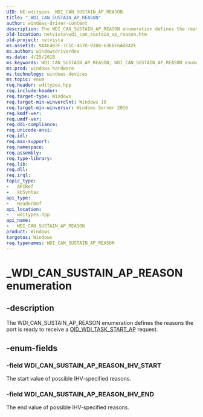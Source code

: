 ```yaml
---
UID: NE:wditypes._WDI_CAN_SUSTAIN_AP_REASON
title: "_WDI_CAN_SUSTAIN_AP_REASON"
author: windows-driver-content
description: The WDI_CAN_SUSTAIN_AP_REASON enumeration defines the reasons the port is ready to receive a OID_WDI_TASK_START_AP request.
old-location: netvista\wdi_can_sustain_ap_reason.htm
old-project: netvista
ms.assetid: 9AAE4B3F-7C5C-457D-9388-63E6E6AB8A2E
ms.author: windowsdriverdev
ms.date: 4/25/2018
ms.keywords: WDI_CAN_SUSTAIN_AP_REASON, WDI_CAN_SUSTAIN_AP_REASON enumeration [Network Drivers Starting with Windows Vista], WDI_CAN_SUSTAIN_AP_REASON_IHV_END, WDI_CAN_SUSTAIN_AP_REASON_IHV_START, _WDI_CAN_SUSTAIN_AP_REASON, netvista.wdi_can_sustain_ap_reason, wditypes/WDI_CAN_SUSTAIN_AP_REASON, wditypes/WDI_CAN_SUSTAIN_AP_REASON_IHV_END, wditypes/WDI_CAN_SUSTAIN_AP_REASON_IHV_START
ms.prod: windows-hardware
ms.technology: windows-devices
ms.topic: enum
req.header: wditypes.hpp
req.include-header: 
req.target-type: Windows
req.target-min-winverclnt: Windows 10
req.target-min-winversvr: Windows Server 2016
req.kmdf-ver: 
req.umdf-ver: 
req.ddi-compliance: 
req.unicode-ansi: 
req.idl: 
req.max-support: 
req.namespace: 
req.assembly: 
req.type-library: 
req.lib: 
req.dll: 
req.irql: 
topic_type:
-	APIRef
-	kbSyntax
api_type:
-	HeaderDef
api_location:
-	wditypes.hpp
api_name:
-	WDI_CAN_SUSTAIN_AP_REASON
product: Windows
targetos: Windows
req.typenames: WDI_CAN_SUSTAIN_AP_REASON
---
```


# _WDI_CAN_SUSTAIN_AP_REASON enumeration


## -description


The WDI_CAN_SUSTAIN_AP_REASON enumeration defines the reasons the port is ready to receive a <a href="https://msdn.microsoft.com/library/windows/hardware/dn925964">OID_WDI_TASK_START_AP</a> request.


## -enum-fields




### -field WDI_CAN_SUSTAIN_AP_REASON_IHV_START

The start value of possible IHV-specified reasons.


### -field WDI_CAN_SUSTAIN_AP_REASON_IHV_END

The end value of possible IHV-specified reasons.

